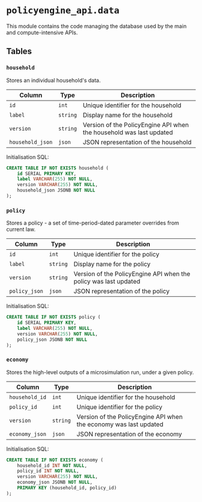 # `policyengine_api.data`

This module contains the code managing the database used by the main and compute-intensive APIs.

## Tables

### `household`

Stores an individual household's data.

| Column | Type | Description |
| --- | --- | --- |
| `id` | `int` | Unique identifier for the household |
| `label` | `string` | Display name for the household |
| `version` | `string` | Version of the PolicyEngine API when the household was last updated |
| `household_json` | `json` | JSON representation of the household |

Initialisation SQL:

```sql
CREATE TABLE IF NOT EXISTS household (
    id SERIAL PRIMARY KEY,
    label VARCHAR(255) NOT NULL,
    version VARCHAR(255) NOT NULL,
    household_json JSONB NOT NULL
);
```

### `policy`

Stores a policy - a set of time-period-dated parameter overrides from current law.

| Column | Type | Description |
| --- | --- | --- |
| `id` | `int` | Unique identifier for the policy |
| `label` | `string` | Display name for the policy |
| `version` | `string` | Version of the PolicyEngine API when the policy was last updated |
| `policy_json` | `json` | JSON representation of the policy |

Initialisation SQL:

```sql
CREATE TABLE IF NOT EXISTS policy (
    id SERIAL PRIMARY KEY,
    label VARCHAR(255) NOT NULL,
    version VARCHAR(255) NOT NULL,
    policy_json JSONB NOT NULL
);
```

### `economy`

Stores the high-level outputs of a microsimulation run, under a given policy.

| Column | Type | Description |
| --- | --- | --- |
| `household_id` | `int` | Unique identifier for the household |
| `policy_id` | `int` | Unique identifier for the policy |
| `version` | `string` | Version of the PolicyEngine API when the economy was last updated |
| `economy_json` | `json` | JSON representation of the economy |

Initialisation SQL:

```sql
CREATE TABLE IF NOT EXISTS economy (
    household_id INT NOT NULL,
    policy_id INT NOT NULL,
    version VARCHAR(255) NOT NULL,
    economy_json JSONB NOT NULL,
    PRIMARY KEY (household_id, policy_id)
);
```
